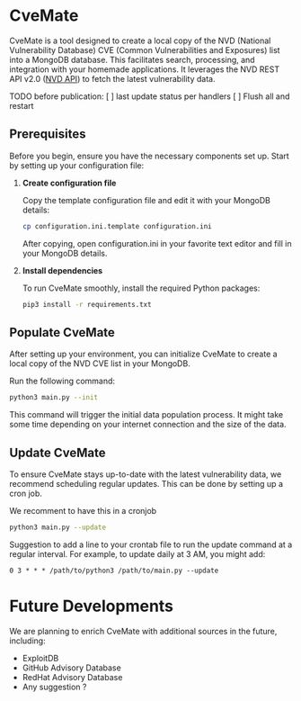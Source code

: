# CveMate

CveMate is a tool designed to create a local copy of the NVD (National Vulnerability Database) CVE (Common Vulnerabilities and Exposures) list into a MongoDB database. This facilitates search, processing, and integration with your homemade applications. It leverages the NVD REST API v2.0 ([NVD API](https://nvd.nist.gov/developers/vulnerabilities)) to fetch the latest vulnerability data.


TODO before publication:
[ ] last update status per handlers
[ ] Flush all and restart

## Prerequisites

Before you begin, ensure you have the necessary components set up. Start by setting up your configuration file:

1. **Create configuration file**

   Copy the template configuration file and edit it with your MongoDB details:

    ```sh
    cp configuration.ini.template configuration.ini
    ```

    After copying, open configuration.ini in your favorite text editor and fill in your MongoDB details.

2. **Install dependencies**

    To run CveMate smoothly, install the required Python packages:
    ```sh
    pip3 install -r requirements.txt
    ```

## Populate CveMate

After setting up your environment, you can initialize CveMate to create a local copy of the NVD CVE list in your MongoDB. 

Run the following command:
```sh
python3 main.py --init
```
This command will trigger the initial data population process. It might take some time depending on your internet connection and the size of the data.

## Update CveMate

To ensure CveMate stays up-to-date with the latest vulnerability data, we recommend scheduling regular updates. This can be done by setting up a cron job.

We recomment to have this in a cronjob

```sh
python3 main.py --update
```

Suggestion to add a line to your crontab file to run the update command at a regular interval. For example, to update daily at 3 AM, you might add:
```
0 3 * * * /path/to/python3 /path/to/main.py --update
```


# Future Developments
We are planning to enrich CveMate with additional sources in the future, including:
- ExploitDB
- GitHub Advisory Database
- RedHat Advisory Database
- Any suggestion ? 